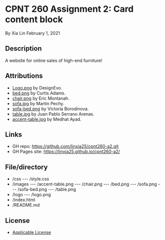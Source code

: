 ﻿# CPNT 260 Assignment 2: Card content block
By Xia Lin February 1, 2021

## Description
A website for online sales of high-end furniture!

## Attributions
- [Logo.png](https://www.designevo.com/ "Logo") by DesignEvo.
- [bed.png](https://www.pexels.com/photo/brown-wooden-bed-inside-bedroom-3773575/ "bed") by Curtis Adams.
- [chair.png](https://www.pexels.com/photo/two-assorted-color-padded-chairs-near-side-table-1350789/ "chair") by Eric Montanah.
- [sofa.jpg](https://www.pexels.com/photo/2-seat-orange-leather-sofa-beside-wall-1866149/ "sofa") by Martin Pechy.
- [sofa-bed.png](https://www.pexels.com/photo/empty-bedroom-set-1648768/ "sofa-bed") by Victoria Borodinova.
- [table.jpg](https://www.pexels.com/photo/glass-bottle-filled-with-black-straw-on-brown-wooden-table-890669/ "table") by Juan Pablo Serrano Arenas.
- [accent-table.jpg](https://www.pexels.com/photo/white-and-black-desk-beside-bed-and-window-439227/"accent-table.jpg") by Medhat Ayad.

## Links
- GH repo: https://github.com/linxia25/cpnt260-a2.git
- GH Pages site: https://linxia25.github.io/cpnt260-a2/

## File/directory
- /css
--- /style.css
- /images
--- /accent-table.png
--- /chair.png
--- /bed.png
--- /sofa.png
--- /sofa-bed.png
--- /table.png
- /logo
--- /logo.png
- /index.html
- /README.md

## License
- [Applicable License](https://creativecommons.org/licenses/by/4.0/legalcode "Applicable License")


